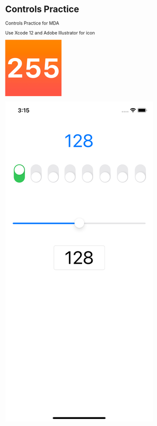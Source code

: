# Controls Practice
Controls Practice for MDA

Use Xcode 12 and Adobe Illustrator for icon

![](https://github.com/Evgen-ios/Controls-Practice/blob/main/Controls%20Practice/Assets.xcassets/AppIcon.appiconset/180.png?raw=true)

![](https://github.com/Evgen-ios/Controls-Practice/blob/main/Screenshots/Simulator%20Screen%20Shot%20-%20iPhone%2011%20-%202021-04-01%20at%2015.15.01.png?raw=true)
